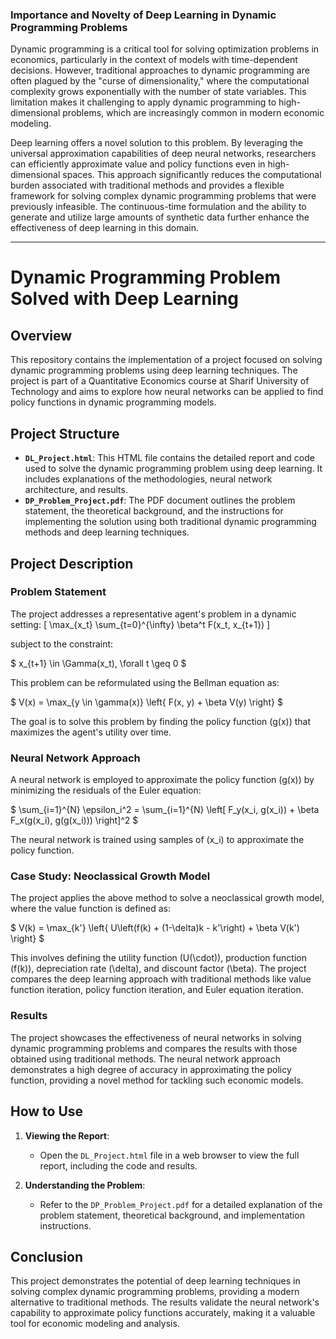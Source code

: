 ### Importance and Novelty of Deep Learning in Dynamic Programming Problems

Dynamic programming is a critical tool for solving optimization problems in economics, particularly in the context of models with time-dependent decisions. However, traditional approaches to dynamic programming are often plagued by the "curse of dimensionality," where the computational complexity grows exponentially with the number of state variables. This limitation makes it challenging to apply dynamic programming to high-dimensional problems, which are increasingly common in modern economic modeling.

Deep learning offers a novel solution to this problem. By leveraging the universal approximation capabilities of deep neural networks, researchers can efficiently approximate value and policy functions even in high-dimensional spaces. This approach significantly reduces the computational burden associated with traditional methods and provides a flexible framework for solving complex dynamic programming problems that were previously infeasible. The continuous-time formulation and the ability to generate and utilize large amounts of synthetic data further enhance the effectiveness of deep learning in this domain.

---

# Dynamic Programming Problem Solved with Deep Learning

## Overview

This repository contains the implementation of a project focused on solving dynamic programming problems using deep learning techniques. The project is part of a Quantitative Economics course at Sharif University of Technology and aims to explore how neural networks can be applied to find policy functions in dynamic programming models.

## Project Structure

- **`DL_Project.html`**: This HTML file contains the detailed report and code used to solve the dynamic programming problem using deep learning. It includes explanations of the methodologies, neural network architecture, and results.
- **`DP_Problem_Project.pdf`**: The PDF document outlines the problem statement, the theoretical background, and the instructions for implementing the solution using both traditional dynamic programming methods and deep learning techniques.

## Project Description

### Problem Statement

The project addresses a representative agent's problem in a dynamic setting:
\[
\max_{x_t} \sum_{t=0}^{\infty} \beta^t F(x_t, x_{t+1})
\]

subject to the constraint:

$
x_{t+1} \in \Gamma(x_t), \forall t \geq 0
$

This problem can be reformulated using the Bellman equation as:

$
V(x) = \max_{y \in \gamma(x)} \left\{ F(x, y) + \beta V(y) \right\}
$

The goal is to solve this problem by finding the policy function \(g(x)\) that maximizes the agent's utility over time.

### Neural Network Approach

A neural network is employed to approximate the policy function \(g(x)\) by minimizing the residuals of the Euler equation:

$
\sum_{i=1}^{N} \epsilon_i^2 = \sum_{i=1}^{N} \left[ F_y(x_i, g(x_i)) + \beta F_x(g(x_i), g(g(x_i))) \right]^2
$

The neural network is trained using samples of \(x_i\) to approximate the policy function.

### Case Study: Neoclassical Growth Model

The project applies the above method to solve a neoclassical growth model, where the value function is defined as:

$
V(k) = \max_{k'} \left\{ U\left(f(k) + (1-\delta)k - k'\right) + \beta V(k') \right\}
$

This involves defining the utility function \(U(\cdot)\), production function \(f(k)\), depreciation rate \(\delta\), and discount factor \(\beta\). The project compares the deep learning approach with traditional methods like value function iteration, policy function iteration, and Euler equation iteration.

### Results

The project showcases the effectiveness of neural networks in solving dynamic programming problems and compares the results with those obtained using traditional methods. The neural network approach demonstrates a high degree of accuracy in approximating the policy function, providing a novel method for tackling such economic models.

## How to Use

1. **Viewing the Report**:
   - Open the `DL_Project.html` file in a web browser to view the full report, including the code and results.

2. **Understanding the Problem**:
   - Refer to the `DP_Problem_Project.pdf` for a detailed explanation of the problem statement, theoretical background, and implementation instructions.

## Conclusion

This project demonstrates the potential of deep learning techniques in solving complex dynamic programming problems, providing a modern alternative to traditional methods. The results validate the neural network's capability to approximate policy functions accurately, making it a valuable tool for economic modeling and analysis.

